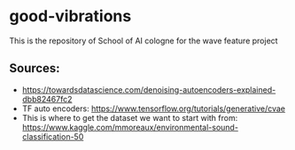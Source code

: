 # good-vibrations
This is the repository of School of AI cologne for the wave feature project


## Sources:

* https://towardsdatascience.com/denoising-autoencoders-explained-dbb82467fc2
* TF auto encoders: https://www.tensorflow.org/tutorials/generative/cvae
* This is where to get the dataset we want to start with from: https://www.kaggle.com/mmoreaux/environmental-sound-classification-50

